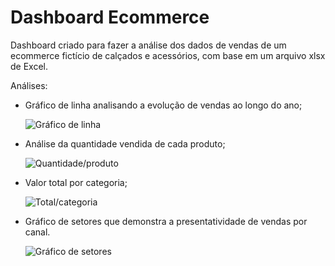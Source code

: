 # Dashboard Ecommerce

Dashboard criado para fazer a análise dos dados de vendas de um ecommerce fictício de calçados e acessórios, com base em um arquivo xlsx de Excel.

Análises:

- Gráfico de linha analisando a evolução de vendas ao longo do ano;

  ![Gráfico de linha](URL_da_Imagem)
  
- Análise da quantidade vendida de cada produto;

  ![Quantidade/produto](URL_da_Imagem)
  
- Valor total por categoria;

  ![Total/categoria](URL_da_Imagem)
  
- Gráfico de setores que demonstra a presentatividade de vendas por canal.

  ![Gráfico de setores](URL_da_Imagem)
